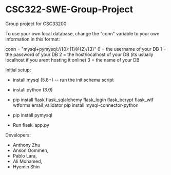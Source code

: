 # CSC322-SWE-Group-Project
Group project for CSC33200

To use your own local database, change the "conn" variable to your own information in this format:

conn = "mysql+pymysql://{0}:{1}@{2}/{3}" 
0 = the username of your DB
1 = the password of your DB
2 = the host/localhost of your DB (its usually localhost if you arent hosting it online)
3 = the name of your DB

Initial setup:
- install mysql (5.8+)
  -- run the init schema script 
- install python (3.9)
- pip install flask flask_sqlalchemy flask_login flask_bcrypt flask_wtf wtforms email_validator pip install mysql-connector-python
- pip install pymysql

- Run  flask_app.py
  
Developers:

- Anthony Zhu
- Anson Oommen,
- Pablo Lara,
- Ali Mohamed,
- Hyemin Shin
